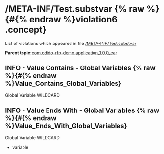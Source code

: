 # /META-INF/Test.substvar {% raw %}{#{% endraw %}violation6 .concept}

List of violations which appeared in file [/META-INF/Test.substvar](../../../projects/com.odido-rfp-demo.application_1.0.0_ear/META-INF/Test.substvar.md)

**Parent topic:**[com.odido-rfp-demo.application\_1.0.0\_ear](../../../qa/projects/com.odido-rfp-demo.application_1.0.0_ear.md)

## INFO - Value Contains - Global Variables {% raw %}{#{% endraw %}Value_Contains_Global_Variables}

Global Variable WILDCARD

## INFO - Value Ends With - Global Variables {% raw %}{#{% endraw %}Value_Ends_With_Global_Variables}

Global Variable WILDCARD

-   variable


